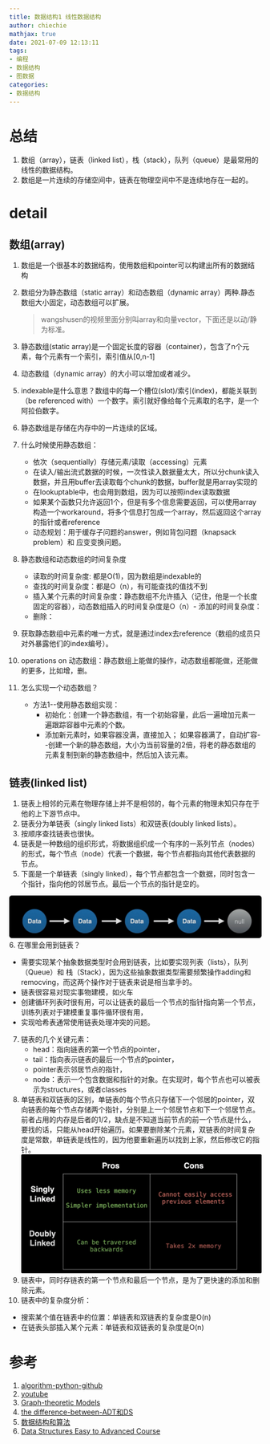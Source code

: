 ```yaml
---
title: 数据结构1 线性数据结构
author: chiechie
mathjax: true
date: 2021-07-09 12:13:11
tags:
- 编程
- 数据结构
- 图数据
categories: 
- 数据结构
---
```



# 总结

1. 数组（array），链表（linked list），栈（stack），队列（queue）是最常用的线性的数据结构。
2. 数组是一片连续的存储空间中，链表在物理空间中不是连续地存在一起的。

# detail

## 数组(array) 

1. 数组是一个很基本的数据结构，使用数组和pointer可以构建出所有的数据结构
1. 数组分为静态数组（static array）和动态数组（dynamic array）两种.静态数组大小固定，动态数组可以扩展。
   
   > wangshusen的视频里面分别叫array和向量vector，下面还是以动/静为标准。

2. 静态数组(static array)是一个固定长度的容器（container），包含了n个元素，每个元素有一个索引，索引值从[0,n-1]
3. 动态数组（dynamic array）的大小可以增加或者减少。
3. indexable是什么意思？数组中的每一个槽位(slot)/索引(index)，都能关联到（be referenced with）一个数字。索引就好像给每个元素取的名字，是一个阿拉伯数字。
4. 静态数组是存储在内存中的一片连续的区域。
5. 什么时候使用静态数组：
   - 依次（sequentially）存储元素/读取（accessing）元素
   - 在读入/输出流式数据的时候，一次性读入数据量太大，所以分chunk读入数据，并且用buffer去读取每个chunk的数据，buffer就是用array实现的
   - 在lookuptable中，也会用到数组，因为可以按照index读取数据
    - 如果某个函数只允许返回1个，但是有多个信息需要返回，可以使用array构造一个workaround，将多个信息打包成一个array，然后返回这个array的指针或者reference
    - 动态规划：用于缓存子问题的answer，例如背包问题（knapsack problem）和 应变变换问题。
6. 静态数组和动态数组的时间复杂度
    - 读取的时间复杂度: 都是O(1)，因为数组是indexable的
    - 查找的时间复杂度：都是O（n），有可能查找的值找不到
    - 插入某个元素的时间复杂度：静态数组不允许插入（记住，他是一个长度固定的容器），动态数组插入的时间复杂度是O（n）- 添加的时间复杂度：
    - 删除：
7. 获取静态数组中元素的唯一方式，就是通过index去reference（数组的成员只对外暴露他们的index编号）。
8. operations on 动态数组：静态数组上能做的操作，动态数组都能做，还能做的更多，比如增，删。
9. 怎么实现一个动态数组？
    - 方法1--使用静态数组实现：
      - 初始化：创建一个静态数组，有一个初始容量，此后一遍增加元素一遍跟踪容器中元素的个数。
      - 添加新元素时，如果容器没满，直接加入； 如果容器满了，自动扩容--创建一个新的静态数组，大小为当前容量的2倍，将老的静态数组的元素复制到新的静态数组中，然后加入该元素。

 
## 链表(linked list)

1. 链表上相邻的元素在物理存储上并不是相邻的，每个元素的物理未知只存在于他的上下游节点中。
2. 链表分为单链表（singly linked lists）和双链表(doubly linked lists）。
3. 按顺序查找链表也很快。
4. 链表是一种数组的组织形式，将数据组织成一个有序的一系列节点（nodes）的形式，每个节点（node）代表一个数据，每个节点都指向其他代表数据的节点。
5. 下面是一个单链表（singly linked），每个节点都包含一个数据，同时包含一个指针，指向他的邻居节点。最后一个节点的指针是空的。

![img.png](img.png)
6. 在哪里会用到链表？ 
   - 需要实现某个抽象数据类型时会用到链表，比如要实现列表（lists），队列（Queue）和 栈（Stack），因为这些抽象数据类型需要频繁操作adding和remocving，而这两个操作对于链表来说是相当拿手的。
   - 链表很容易对现实事物建模，如火车
   - 创建循环列表时很有用，可以让链表的最后一个节点的指针指向第一个节点，训练列表对于建模重复事件循环很有用，
   - 实现哈希表通常使用链表处理冲突的问题。
7. 链表的几个关键元素：
   - head：指向链表的第一个节点的pointer，
   - tail：指向表示链表的最后一个节点的pointer，
   - pointer表示邻居节点的指针，
   - node：表示一个包含数据和指针的对象。在实现时，每个节点也可以被表示为structures，或者classes
8. 单链表和双链表的区别，单链表的每个节点只存储下一个邻居的pointer，双向链表的每个节点存储两个指针，分别是上一个邻居节点和下一个邻居节点。前者占用的内存是后者的1/2，缺点是不知道当前节点的前一个节点是什么，要找的话，只能从head开始遍历。如果要删除某个元素，双链表的时间复杂度是常数，单链表是线性的，因为他要重新遍历以找到上家，然后修改它的指针。
   ![单链表vs双链表-优缺点对比](img_1.png)
9. 链表中，同时存链表的第一个节点和最后一个节点，是为了更快速的添加和删除元素。
10. 链表中的复杂度分析：
   - 搜索某个值在链表中的位置：单链表和双链表的复杂度是O(n)
   - 在链表头部插入某个元素：单链表和双链表的复杂度是O(n)


# 参考
1. [algorithm-python-github](https://github.com/akzare/Algorithms)
1. [youtube](https://www.youtube.com/watch?v=gXgEDyodOJU)
2. [Graph-theoretic Models](https://www.youtube.com/watch?v=V_TulH374hw)
3. [the difference-between-ADT和DS](https://stackoverflow.com/questions/13965757/what-is-the-difference-between-an-abstract-data-typeadt-and-a-data-structure)
4. [数据结构和算法](https://www.csie.ntu.edu.tw/~htlin/course/dsa21spring/)
5. [Data Structures Easy to Advanced Course](https://www.youtube.com/watch?v=RBSGKlAvoiM&t=102s)